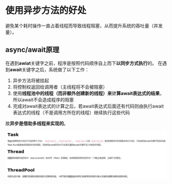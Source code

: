 # 使用异步方法的好处

避免某个耗时操作一直占着线程而导致线程阻塞，从而提升系统的吞吐量（并发量）。

## async/await原理

在遇到**awiat**关键字之前，程序是按照代码顺序自上而下**以同步方式执行**的。
在遇到**await**关键字之后，系统做了以下工作：

1. 异步方法将被挂起
2. 将控制权返回给调用者（主线程将不会被阻塞）
3. 使用**线程池中的线程（而非额外创建新的线程）来计算await表达式的结果**，所以await不会造成程序的阻塞
4. 完成对await表达式的计算之后，若await表达式后面还有代码则由执行await表达式的线程（不是调用方所在的线程）继续执行这些代码

故**异步是借助多线程来实现的**。

![](..\99.Images\70.png)